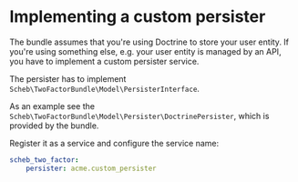 Implementing a custom persister
===============================

The bundle assumes that you're using Doctrine to store your user entity. If you're using something else, e.g. your user
entity is managed by an API, you have to implement a custom persister service.

The persister has to implement `Scheb\TwoFactorBundle\Model\PersisterInterface`.

As an example see the `Scheb\TwoFactorBundle\Model\Persister\DoctrinePersister`, which is provided by the bundle.

Register it as a service and configure the service name:

```yaml
scheb_two_factor:
    persister: acme.custom_persister
```
